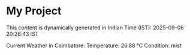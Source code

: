 # My Project

This content is dynamically generated in Indian Time (IST): 2025-09-06 20:26:43 IST


Current Weather in Coimbatore:
Temperature: 26.88 °C
Condition: mist
